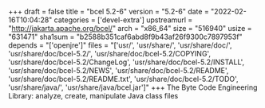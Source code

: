 +++
draft = false
title = "bcel 5.2-6"
version = "5.2-6"
date = "2022-02-16T10:04:28"
categories = ['devel-extra']
upstreamurl = "http://jakarta.apache.org/bcel/"
arch = "x86_64"
size = "516940"
usize = "631471"
sha1sum = "b2588b351caf6abd8f9b43af26f9300c7897953f"
depends = "['openjre']"
files = "['usr/', 'usr/share/', 'usr/share/doc/', 'usr/share/doc/bcel-5.2/', 'usr/share/doc/bcel-5.2/COPYING', 'usr/share/doc/bcel-5.2/ChangeLog', 'usr/share/doc/bcel-5.2/INSTALL', 'usr/share/doc/bcel-5.2/NEWS', 'usr/share/doc/bcel-5.2/README', 'usr/share/doc/bcel-5.2/README.txt', 'usr/share/doc/bcel-5.2/TODO', 'usr/share/java/', 'usr/share/java/bcel.jar']"
+++
The Byte Code Engineering Library: analyze, create, manipulate Java class files